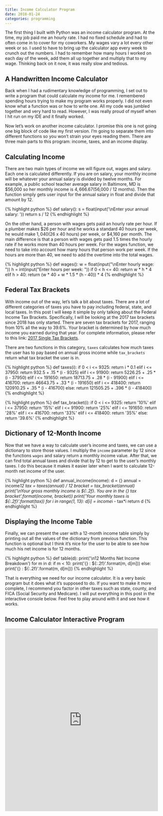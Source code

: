 ```yaml
---
title: Income Calculator Program
date: 2018-01-24
categories: programming
---
```


The first thing I built with Python was an income calculator program. At the time, my job paid me an hourly rate. I had no fixed schedule and had to often come in to cover for my coworkers. My wages vary a lot every other week or so. I used to have to bring up the calculator app every week to crunch out the numbers. I had to remember how many hours I worked on each day of the week, add them all up together and multiply that to my wage. Thinking back on it now, it was really slow and tedious.

<!--more-->

## A Handwritten Income Calculator

Back when I had a rudimentary knowledge of programming, I set out to write a program that could calculate my income for me. I remembered spending hours trying to make my program works properly. I did not even know what a function was or how to write one. All my code was jumbled together and very hard to read. However, I was really proud of myself when I hit run on my IDE and it finally worked.


Now let’s work on another income calculator. I promise this one is not going one big block of code like my first version. I’m going to separate them into different functions so you won’t strain your eyes reading them. There are three main parts to this program: income, taxes, and an income display.

## Calculating Income

There are two main types of income we will figure out, wages and salary. Each one is calculated differently. If you are on salary, your monthly income will be whatever your annual salary is divided by twelve months. For example, a public school teacher average salary in Baltimore, MD is $56,000 so her monthly income is $4,666.67 ($56,000 / 12 months). Then the function simply gets user input for the annual salary in float and divide that amount by 12.

{% highlight python %}
def salary():
    s = float(input('\nEnter your annual salary: '))
    return s / 12
{% endhighlight %}

On the other hand, a person with wages gets paid an hourly rate per hour. If a plumber makes $26 per hour and he works a standard 40 hours per week, he would make $1,040 ($26 x 40 hours) per week, or $4,160 per month. The main difference is that a person with wages gets paid 1.5 times the hourly rate if he works more than 40 hours per week. For the wages function, we need to take into account how many hours that person work per week. If the hours are more than 40, we need to add the overtime into the total wages.

{% highlight python %}
def wages():
    w = float(input("\nEnter hourly wage: "))
    h = int(input("Enter hours per week: "))
    if 0 < h <= 40:
        return w * h * 4
    elif h > 40:
        return (w * 40 + w * 1.5 * (h - 40)) * 4
{% endhighlight %}

## Federal Tax Brackets

With income out of the way, let’s talk a bit about taxes. There are a lot of different categories of taxes you have to pay including federal, state, and local taxes. In this post I will keep it simple by only talking about the Federal Income Tax Brackets. Specifically, I will be looking at the 2017 tax brackets since 2018 has only started. There are seven tax brackets for 2017, ranging from 10% all the way to 39.6%. Your bracket is determined by how much income you earned during that year. For complete information, please refer to this link: [2017 Single Tax Brackets](https://taxfoundation.org/2017-tax-brackets/).

There are two functions in this category, `taxes` calculates how much taxes the user has to pay based on annual gross income while `tax_brackets` return what tax bracket the user is in.

{% highlight python %}
def taxes(i):
    if 0 < i <= 9325:
        return i * 0.1
    elif i <= 37950:
        return 932.5 + .15 * (i - 9325)
    elif i <= 91900:
        return 5226.25 + .25 * (i - 37950)
    elif i <= 191650:
        return 18713.75 + .28 * (i - 91900)
    elif i <= 416700:
        return 46643.75 + .33 * (i - 191650)
    elif i <= 418400:
        return 120910.25 + .35 * (i - 416700)
    else:
        return 121505.25 + .396 * (i - 418400)
{% endhighlight %}

{% highlight python %}
def tax_bracket(i):
    if 0 < i <= 9325:
        return '10%'
    elif i <= 37950:
        return '15%'
    elif i <= 91900:
        return '25%'
    elif i <= 191650:
        return '28%'
    elif i <= 416700:
        return '33%'
    elif i <= 418400:
        return '35%'
    else:
        return '39.6%'
{% endhighlight %}

## Dictionary of 12-Month Income

Now that we have a way to calculate user’s income and taxes, we can use a dictionary to store those values. I multiply the `income` parameter by 12 since the functions `wages` and salary return a monthly income value. After that, we can find total annual taxes and divide that by 12 to get to the user’s monthly taxes. I do this because it makes it easier later when I want to calculate 12-month net income of the user.

{% highlight python %}
def annual_income(income):
    d = {}
    annual = income*12
    tax = taxes(annual) / 12
    bracket = tax_bracket(annual)
    print('\nYour gross monthly income is ${:.2f}. You are in the {} tax bracket'.format(income, bracket))
    print('Your monthly taxes is ${:.2f}'.format(tax))
    for i in range(1, 13):
        d[i] = income*i - tax*i
    return d
{% endhighlight %}

## Displaying the Income Table

Finally, we can present the user with a 12-month income table simply by printing out all the values of the dictionary from previous function. This function is optional but I think it’s nice for the user to be able to see how much his net income is for 12 months.

{% highlight python %}
def table(d):
    print('\n12 Months Net Income Breakdown')
    for m in d:
        if m < 10:
            print('{}  : ${:.2f}'.format(m, d[m]))
        else:
            print('{} : ${:.2f}'.format(m, d[m]))
{% endhighlight %}

That is everything we need for our income calculator. It is a very basic program but it does what it’s supposed to do. If you want to make it more complete, I recommend you factor in other taxes such as state, county, and FICA (Social Security and Medicare). I will put everything in this post in the interactive console below. Feel free to play around with it and see how it works.

## Income Calculator Interactive Program

<iframe src="https://trinket.io/embed/python/b2be27aa49" width="100%" height="600" frameborder="0" marginwidth="0" marginheight="0" allowfullscreen></iframe>
